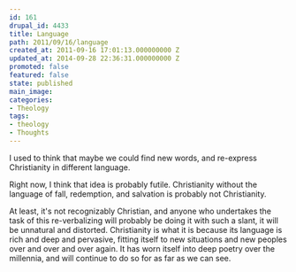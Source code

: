 ```yaml
---
id: 161
drupal_id: 4433
title: Language
path: 2011/09/16/language
created_at: 2011-09-16 17:01:13.000000000 Z
updated_at: 2014-09-28 22:36:31.000000000 Z
promoted: false
featured: false
state: published
main_image: 
categories:
- Theology
tags:
- theology
- Thoughts
---
```

I used to think that maybe we could find new words, and re-express Christianity in different language.

Right now, I think that idea is probably futile. Christianity without the language of fall, redemption, and salvation is probably not Christianity. 

At least, it's not recognizably Christian, and anyone who undertakes the task of this re-verbalizing will probably be doing it with such a slant, it will be unnatural and distorted. Christianity is what it is because its language is rich and deep and pervasive, fitting itself to new situations and new peoples over and over and over again. It has worn itself into deep poetry over the millennia, and will continue to do so for as far as we can see.

